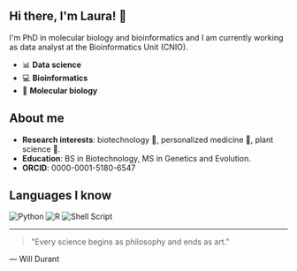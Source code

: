 ## Hi there, I'm Laura! 👋
I'm PhD in molecular biology and bioinformatics and I am currently working as data analyst at the Bioinformatics Unit (CNIO). 

- 📊 **Data science**
- 💻 **Bioinformatics**
- 🔬 **Molecular biology**

## About me
- **Research interests**: biotechnology 🧬, personalized medicine 💊, plant science 🌱.
- **Education**: BS in Biotechnology, MS in Genetics and Evolution.
- **ORCID**: 0000-0001-5180-6547


## Languages I know
![Python](https://img.shields.io/badge/python-3670A0?style=flat-square&logo=python&logoColor=ffdd54)
![R](https://img.shields.io/badge/r-%23276DC3.svg?style=flat-square&logo=r&logoColor=white)
![Shell Script](https://img.shields.io/badge/shell_script-%23121011.svg?style=flat-square&logo=gnu-bash&logoColor=white)

---
> "Every science begins as philosophy and ends as art."

— Will Durant
